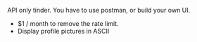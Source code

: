 API only tinder. You have to use postman, or build your own UI.

-   $1 / month to remove the rate limit.
-   Display profile pictures in ASCII
